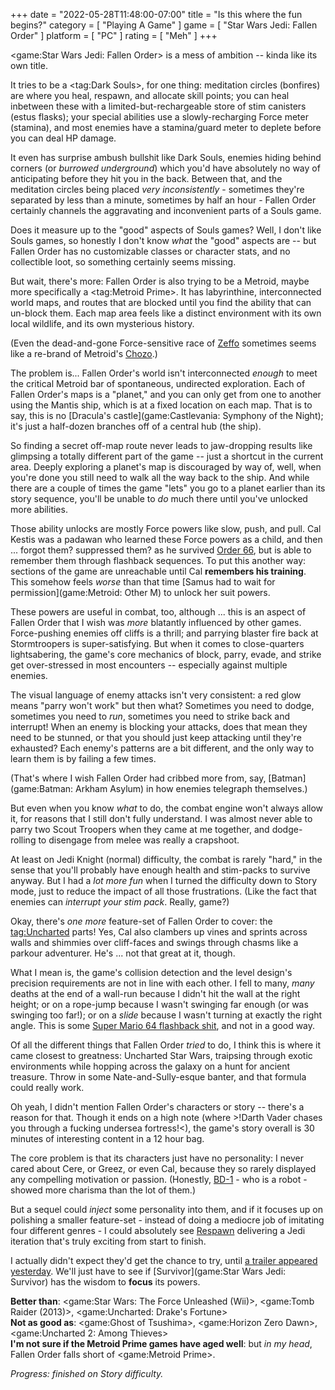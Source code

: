 +++
date = "2022-05-28T11:48:00-07:00"
title = "Is this where the fun begins?"
category = [ "Playing A Game" ]
game = [ "Star Wars Jedi: Fallen Order" ]
platform = [ "PC" ]
rating = [ "Meh" ]
+++

<game:Star Wars Jedi: Fallen Order> is a mess of ambition -- kinda like its own title.

It tries to be a <tag:Dark Souls>, for one thing: meditation circles (bonfires) are where you heal, respawn, and allocate skill points; you can heal inbetween these with a limited-but-rechargeable store of stim canisters (estus flasks); your special abilities use a slowly-recharging Force meter (stamina), and most enemies have a stamina/guard meter to deplete before you can deal HP damage.

It even has surprise ambush bullshit like Dark Souls, enemies hiding behind corners (or <i>burrowed underground</i>) which you'd have absolutely no way of anticipating before they hit you in the back.  Between that, and the meditation circles being placed <i>very inconsistently</i> - sometimes they're separated by less than a minute, sometimes by half an hour - Fallen Order certainly channels the aggravating and inconvenient parts of a Souls game.

Does it measure up to the "good" aspects of Souls games?  Well, I don't like Souls games, so honestly I don't know <i>what</i> the "good" aspects are -- but Fallen Order has no customizable classes or character stats, and no collectible loot, so something certainly seems missing.

But wait, there's more: Fallen Order is also trying to be a Metroid, maybe more specifically a <tag:Metroid Prime>.  It has labyrinthine, interconnected world maps, and routes that are blocked until you find the ability that can un-block them.  Each map area feels like a distinct environment with its own local wildlife, and its own mysterious history.

(Even the dead-and-gone Force-sensitive race of <a href="https://starwars.fandom.com/wiki/Zeffo_(species)">Zeffo</a> sometimes seems like a re-brand of Metroid's <a href="https://metroid.fandom.com/wiki/Chozo">Chozo</a>.)

The problem is... Fallen Order's world isn't interconnected <i>enough</i> to meet the critical Metroid bar of spontaneous, undirected exploration.  Each of Fallen Order's maps is a "planet," and you can only get from one to another using the Mantis ship, which is at a fixed location on each map.  That is to say, this is no [Dracula's castle](game:Castlevania: Symphony of the Night); it's just a half-dozen branches off of a central hub (the ship).

So finding a secret off-map route never leads to jaw-dropping results like glimpsing a totally different part of the game -- just a shortcut in the current area.  Deeply exploring a planet's map is discouraged by way of, well, when you're done you still need to walk all the way back to the ship.  And while there are a couple of times the game "lets" you go to a planet earlier than its story sequence, you'll be unable to <i>do</i> much there until you've unlocked more abilities.

Those ability unlocks are mostly Force powers like slow, push, and pull.  Cal Kestis was a padawan who learned these Force powers as a child, and then ... forgot them? suppressed them? as he survived <a href="https://starwars.fandom.com/wiki/Great_Jedi_Purge">Order 66</a>, but is able to remember them through flashback sequences.  To put this another way: sections of the game are unreachable until Cal <b>remembers his training</b>.  This somehow feels <i>worse</i> than that time [Samus had to wait for permission](game:Metroid: Other M) to unlock her suit powers.

These powers are useful in combat, too, although ... this is an aspect of Fallen Order that I wish was <i>more</i> blatantly influenced by other games.  Force-pushing enemies off cliffs is a thrill; and parrying blaster fire back at Stormtroopers is super-satisfying.  But when it comes to close-quarters lightsabering, the game's core mechanics of block, parry, evade, and strike get over-stressed in most encounters -- especially against multiple enemies.

The visual language of enemy attacks isn't very consistent: a red glow means "parry won't work" but then what?  Sometimes you need to dodge, sometimes you need to <i>run</i>, sometimes you need to strike back and interrupt!  When an enemy is blocking your attacks, does that mean they need to be stunned, or that you should just keep attacking until they're exhausted?  Each enemy's patterns are a bit different, and the only way to learn them is by failing a few times.

(That's where I wish Fallen Order had cribbed more from, say, [Batman](game:Batman: Arkham Asylum) in how enemies telegraph themselves.)

But even when you know <i>what</i> to do, the combat engine won't always allow it, for reasons that I still don't fully understand.  I was almost never able to parry two Scout Troopers when they came at me together, and dodge-rolling to disengage from melee was really a crapshoot.

At least on Jedi Knight (normal) difficulty, the combat is rarely "hard," in the sense that you'll probably have enough health and stim-packs to survive anyway.  But I had a <i>lot more fun</i> when I turned the difficulty down to Story mode, just to reduce the impact of all those frustrations.  (Like the fact that enemies can <i>interrupt your stim pack</i>.  Really, game?)

Okay, there's <i>one more</i> feature-set of Fallen Order to cover: the <tag:Uncharted> parts!  Yes, Cal also clambers up vines and sprints across walls and shimmies over cliff-faces and swings through chasms like a parkour adventurer.  He's ... not that great at it, though.

What I mean is, the game's collision detection and the level design's precision requirements are not in line with each other.  I fell to many, <i>many</i> deaths at the end of a wall-run because I didn't hit the wall at the right height; or on a rope-jump because I wasn't swinging far enough (or was swinging too far!); or on a <i>slide</i> because I wasn't turning at exactly the right angle.  This is some <a href="https://www.youtube.com/watch?v=SL5QUn-086k">Super Mario 64 flashback shit</a>, and not in a good way.

Of all the different things that Fallen Order <i>tried</i> to do, I think this is where it came closest to greatness: Uncharted Star Wars, traipsing through exotic environments while hopping across the galaxy on a hunt for ancient treasure.  Throw in some Nate-and-Sully-esque banter, and that formula could really work.

Oh yeah, I didn't mention Fallen Order's characters or story -- there's a reason for that.  Though it ends on a high note (where >!Darth Vader chases you through a fucking undersea fortress!<), the game's story overall is 30 minutes of interesting content in a 12 hour bag.

The core problem is that its characters just have no personality: I never cared about Cere, or Greez, or even Cal, because they so rarely displayed any compelling motivation or passion.  (Honestly, <a href="https://starwars.fandom.com/wiki/BD-1">BD-1</a> - who is a robot - showed more charisma than the lot of them.)

But a sequel could <i>inject</i> some personality into them, and if it focuses up on polishing a smaller feature-set - instead of doing a mediocre job of imitating four different genres - I could absolutely see <a href="https://www.respawn.com/">Respawn</a> delivering a Jedi iteration that's truly exciting from start to finish.

I actually didn't expect they'd get the chance to try, until <a href="https://www.youtube.com/watch?v=4HLDaBGdnLc">a trailer appeared yesterday</a>.  We'll just have to see if [Survivor](game:Star Wars Jedi: Survivor) has the wisdom to <b>focus</b> its powers.

<b>Better than</b>: <game:Star Wars: The Force Unleashed (Wii)>, <game:Tomb Raider (2013)>, <game:Uncharted: Drake's Fortune>  
<b>Not as good as</b>: <game:Ghost of Tsushima>, <game:Horizon Zero Dawn>, <game:Uncharted 2: Among Thieves>  
<b>I'm not sure if the Metroid Prime games have aged well</b>: but <i>in my head</i>, Fallen Order falls short of <game:Metroid Prime>.

<i>Progress: finished on Story difficulty.</i>
